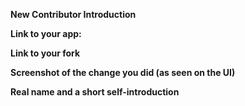 **New Contributor Introduction**


**Link to your app:**


**Link to your fork**


**Screenshot of the change you did (as seen on the UI)**


**Real name and a short self-introduction**
